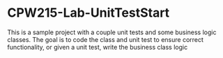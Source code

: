 # CPW215-Lab-UnitTestStart

This is a sample project with a couple unit tests and some business logic classes. The goal is to code the class and unit test to ensure correct functionality, or given a unit test, write the business class logic

